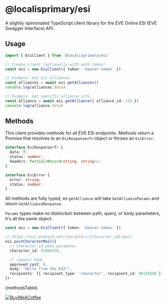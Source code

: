 # @localisprimary/esi

A slightly opinionated TypeScript client library for the EVE Online ESI (EVE Swagger Interface) API.

## Usage

```typescript
import { EsiClient } from '@localisprimary/esi'

// Create client (optionally with auth token)
const esi = new EsiClient({ token: 'bearer-token' })

// Example: Get all alliances
const alliances = await esi.getAlliances()
console.log(alliances.data)

// Example: Get specific alliance info
const alliance = await esi.getAlliance({ alliance_id: 123 })
console.log(alliance.data)
```

## Methods

This client provides methods for all EVE ESI endpoints. Methods return a Promise that resolves to an `EsiResponse<T>` object or throws an `EsiError`.

```typescript
interface EsiResponse<T> {
  data: T;
  status: number;
  headers: Partial<Record<string, string>>;
}

interface EsiError {
  error: string;
  status: number;
}
```

All methods are fully typed, ex `getAlliance` will take `GetAllianceParams` and return `GetAllianceResponse`.

`Params` types make no distinction between path, query, or body parameters, it's all the same object:
```typescript
const esi = new EsiClient({ token: 'bearer-token' })

// https://esi.evetech.net/characters/{character_id}/mail
esi.postCharacterMail({
  // character_id path parameter
  character_id: 91884358,

  // request body
  approved_cost: 0,
  body: "Hello from the ESI!",
  recipients: [{ recipient_type: 'character', recipient_id: 96135698 }]
})
```

{methodsTable}


[![BuyMeACoffee](https://raw.githubusercontent.com/pachadotdev/buymeacoffee-badges/main/bmc-green.svg)](https://buymeacoffee.com/nfinished)
